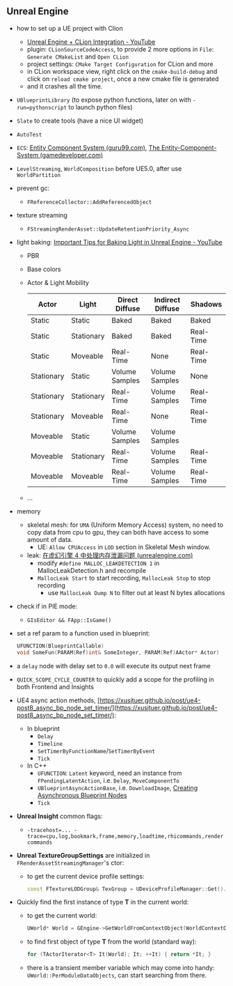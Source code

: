 ## Unreal Engine

- how to set up a UE project with Clion

  - [Unreal Engine + CLion Integration - YouTube](https://www.youtube.com/watch?v=VjeYOceslZE)
  - plugin: `CLionSourceCodeAccess`, to provide 2 more options in `File`: `Generate CMakeList` and `Open CLion`
  - project settings: `CMake Target Configuration` for CLion and more
  - in CLion workspace view, right click on the `cmake-build-debug` and click on `reload cmake project`, once a new cmake file is generated
  - and it crashes all the time.
- `UBlueprintLibrary` (to expose python functions, later on with `-run=pythonscript` to launch python files)
- `Slate` to create tools (have a nice UI widget)
- `AutoTest`
- `ECS`: [Entity Component System (guru99.com)](https://www.guru99.com/entity-component-system.html), [The Entity-Component-System (gamedeveloper.com)](https://www.gamedeveloper.com/design/the-entity-component-system---an-awesome-game-design-pattern-in-c-part-1-)
- `LevelStreaming`, `WorldComposition` before UE5.0, after use `WorldPartition` 
- prevent gc:

  - `FReferenceCollector::AddReferencedObject`
- texture streaming

  - `FStreamingRenderAsset::UpdateRetentionPriority_Async`
- light baking: [Important Tips for Baking Light in Unreal Engine - YouTube](https://www.youtube.com/watch?v=fbSEY-QjM4g)

  - PBR
  - Base colors
  - Actor & Light Mobility

    | Actor      | Light      | Direct Diffuse | Indirect Diffuse | Shadows   |
    | ---------- | ---------- | -------------- | ---------------- | --------- |
    | Static     | Static     | Baked          | Baked            | Baked     |
    | Static     | Stationary | Baked          | Baked            | Real-Time |
    | Static     | Moveable   | Real-Time      | None             | Real-Time |
    | Stationary | Static     | Volume Samples | Volume Samples   | None      |
    | Stationary | Stationary | Real-Time      | Volume Samples   | Real-Time |
    | Stationary | Moveable   | Real-Time      | None             | Real-Time |
    | Moveable   | Static     | Volume Samples | Volume Samples   |           |
    | Moveable   | Stationary | Real-Time      | Volume Samples   | Real-Time |
    | Moveable   | Moveable   | Real-Time      | Volume Samples   | Real-Time |

  - ...
- memory

  - skeletal mesh: for `UMA` (Uniform Memory Access) system, no need to copy data from cpu to gpu, they can both have access to some amount of data.
    - UE: `Allow CPUAccess` in `LOD` section in Skeletal Mesh window.
  - leak: [在虚幻引擎 4 中处理内存泄漏问题 (unrealengine.com)](https://www.unrealengine.com/zh-CN/tech-blog/dealing-with-memory-leaks-in-ue4)
    - modify `#define MALLOC_LEAKDETECTION 1` in MallocLeakDetection.h and recompile
    - `MallocLeak Start` to start recording, `MallocLeak Stop` to stop recording
      - use `MallocLeak Dump N` to filter out at least N bytes allocations
- check if in PIE mode:

  -  `GIsEditor && FApp::IsGame()`
- set a ref param to a function used in blueprint:

  ```c++
  UFUNCTION(BlueprintCallable)
  void SomeFun(PARAM(Ref)int& SomeInteger, PARAM(Ref)AActor* Actor)
  ```
- a `delay` node with delay set to `0.0` will execute its output next frame
- `QUICK_SCOPE_CYCLE_COUNTER` to quickly add a scope for the profiling in both Frontend and Insights
- UE4 async action methods, [https://xusjtuer.github.io/post/ue4-post8_async_bp_node_set_timer/](https://xusjtuer.github.io/post/ue4-post8_async_bp_node_set_timer/):

  - In blueprint
    - `Delay`
    - `Timeline`
    - `SetTimerByFunctionName`/`SetTimerByEvent`
    - `Tick`
  - In C++
    - `UFUNCTION`: `Latent` keyword, need an instance from `FPendingLatentAction`, i.e. `Delay`, `MoveComponentTo`
    - `UBlueprintAsyncActionBase`, i.e. `DownloadImage`, [Creating Asynchronous Blueprint Nodes](https://nerivec.github.io/old-ue4-wiki/pages/creating-asynchronous-blueprint-nodes.html)
    - `Tick`
- **Unreal Insight** common flags: 

  - `-tracehost=... -trace=cpu,log,bookmark,frame,memory,loadtime,rhicommands,rendercommands`
  
- **Unreal TextureGroupSettings** are initialized in `FRenderAssetStreamingManager`'s ctor:

  - to get the current device profile settings:

    ```c++
    const FTextureLODGroup& TexGroup = UDeviceProfileManager::Get().GetActiveProfile()->GetTextureLODSettings()->GetTextureLODGroup(TextureGroup(LODGroup));
    ```

- Quickly find the first instance of type **T** in the current world:

  - to get the current world: 

    ```c++
    UWorld* World = GEngine->GetWorldFromContextObject(WorldContextObject, EGetWorldErrorMode::LogAndReturnNull);
    ```

  - to find first object of type **T** from the world (standard way):
  
    ```c++
    for (TActorIterator<T> It(World); It; ++It) { return *It; }
    ```
  
  -  there is a transient member variable which may come into handy: `UWorld::PerModuleDataObjects`, can start searching from there.
